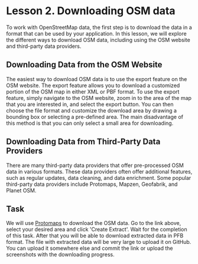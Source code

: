 # Lesson 2. Downloading OSM data

To work with OpenStreetMap data, the first step is to download the data in a format that can be used by your application. In this lesson, we will explore the different ways to download OSM data, including using the OSM website and third-party data providers.

## Downloading Data from the OSM Website

The easiest way to download OSM data is to use the export feature on the OSM website. The export feature allows you to download a customized portion of the OSM map in either XML or PBF format. To use the export feature, simply navigate to the OSM website, zoom in to the area of the map that you are interested in, and select the export button. You can then choose the file format and customize the download area by drawing a bounding box or selecting a pre-defined area. The main disadvantage of this method is that you can only select a small area for downloading.

## Downloading Data from Third-Party Data Providers

There are many third-party data providers that offer pre-processed OSM data in various formats. These data providers often offer additional features, such as regular updates, data cleaning, and data enrichment. Some popular third-party data providers include Protomaps, Mapzen, Geofabrik, and Planet OSM.

## Task

We will use [Protomaps](https://app.protomaps.com/downloads/osm) to download the OSM data. Go to the link above, select your desired area and click 'Create Extract'. Wait for the completion of this task. After that you will be able to download extracted data in PFB format. The file with extracted data will be very large to upload it on GitHub. You can upload it somewhere else and commit the link or upload the screenshots with the downloading progress.